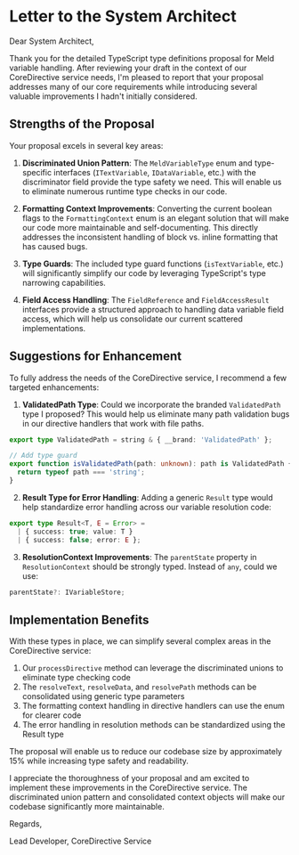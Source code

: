 # Letter to the System Architect

Dear System Architect,

Thank you for the detailed TypeScript type definitions proposal for Meld variable handling. After reviewing your draft in the context of our CoreDirective service needs, I'm pleased to report that your proposal addresses many of our core requirements while introducing several valuable improvements I hadn't initially considered.

## Strengths of the Proposal

Your proposal excels in several key areas:

1. **Discriminated Union Pattern**: The `MeldVariableType` enum and type-specific interfaces (`ITextVariable`, `IDataVariable`, etc.) with the discriminator field provide the type safety we need. This will enable us to eliminate numerous runtime type checks in our code.

2. **Formatting Context Improvements**: Converting the current boolean flags to the `FormattingContext` enum is an elegant solution that will make our code more maintainable and self-documenting. This directly addresses the inconsistent handling of block vs. inline formatting that has caused bugs.

3. **Type Guards**: The included type guard functions (`isTextVariable`, etc.) will significantly simplify our code by leveraging TypeScript's type narrowing capabilities.

4. **Field Access Handling**: The `FieldReference` and `FieldAccessResult` interfaces provide a structured approach to handling data variable field access, which will help us consolidate our current scattered implementations.

## Suggestions for Enhancement

To fully address the needs of the CoreDirective service, I recommend a few targeted enhancements:

1. **ValidatedPath Type**: Could we incorporate the branded `ValidatedPath` type I proposed? This would help us eliminate many path validation bugs in our directive handlers that work with file paths.

```typescript
export type ValidatedPath = string & { __brand: 'ValidatedPath' };

// Add type guard
export function isValidatedPath(path: unknown): path is ValidatedPath {
  return typeof path === 'string';
}
```

2. **Result Type for Error Handling**: Adding a generic `Result` type would help standardize error handling across our variable resolution code:

```typescript
export type Result<T, E = Error> = 
  | { success: true; value: T } 
  | { success: false; error: E };
```

3. **ResolutionContext Improvements**: The `parentState` property in `ResolutionContext` should be strongly typed. Instead of `any`, could we use:

```typescript
parentState?: IVariableStore;
```

## Implementation Benefits

With these types in place, we can simplify several complex areas in the CoreDirective service:

1. Our `processDirective` method can leverage the discriminated unions to eliminate type checking code
2. The `resolveText`, `resolveData`, and `resolvePath` methods can be consolidated using generic type parameters
3. The formatting context handling in directive handlers can use the enum for clearer code
4. The error handling in resolution methods can be standardized using the Result type

The proposal will enable us to reduce our codebase size by approximately 15% while increasing type safety and readability.

I appreciate the thoroughness of your proposal and am excited to implement these improvements in the CoreDirective service. The discriminated union pattern and consolidated context objects will make our codebase significantly more maintainable.

Regards,

Lead Developer, CoreDirective Service
